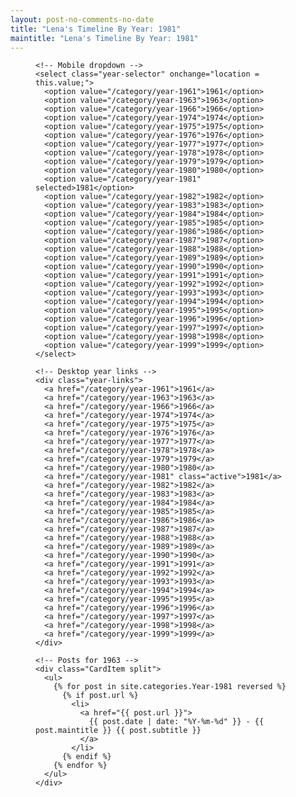 ```yaml
---
layout: post-no-comments-no-date
title: "Lena's Timeline By Year: 1981"
maintitle: "Lena's Timeline By Year: 1981"
---
```


<figure class="fig3">
  <div class="CardLayout">

    <!-- Mobile dropdown -->
    <select class="year-selector" onchange="location = this.value;">
      <option value="/category/year-1961">1961</option>
      <option value="/category/year-1963">1963</option>
      <option value="/category/year-1966">1966</option>
      <option value="/category/year-1974">1974</option>
      <option value="/category/year-1975">1975</option>
      <option value="/category/year-1976">1976</option>
      <option value="/category/year-1977">1977</option>
      <option value="/category/year-1978">1978</option>
      <option value="/category/year-1979">1979</option>
      <option value="/category/year-1980">1980</option>
      <option value="/category/year-1981" selected>1981</option>
      <option value="/category/year-1982">1982</option>
      <option value="/category/year-1983">1983</option>
      <option value="/category/year-1984">1984</option>
      <option value="/category/year-1985">1985</option>
      <option value="/category/year-1986">1986</option>
      <option value="/category/year-1987">1987</option>
      <option value="/category/year-1988">1988</option>
      <option value="/category/year-1989">1989</option>
      <option value="/category/year-1990">1990</option>
      <option value="/category/year-1991">1991</option>
      <option value="/category/year-1992">1992</option>
      <option value="/category/year-1993">1993</option>
      <option value="/category/year-1994">1994</option>
      <option value="/category/year-1995">1995</option>
      <option value="/category/year-1996">1996</option>
      <option value="/category/year-1997">1997</option>
      <option value="/category/year-1998">1998</option>
      <option value="/category/year-1999">1999</option>
    </select>

    <!-- Desktop year links -->
    <div class="year-links">
      <a href="/category/year-1961">1961</a>
      <a href="/category/year-1963">1963</a>
      <a href="/category/year-1966">1966</a>
      <a href="/category/year-1974">1974</a>
      <a href="/category/year-1975">1975</a>
      <a href="/category/year-1976">1976</a>
      <a href="/category/year-1977">1977</a>
      <a href="/category/year-1978">1978</a>
      <a href="/category/year-1979">1979</a>
      <a href="/category/year-1980">1980</a>
      <a href="/category/year-1981" class="active">1981</a>
      <a href="/category/year-1982">1982</a>
      <a href="/category/year-1983">1983</a>
      <a href="/category/year-1984">1984</a>
      <a href="/category/year-1985">1985</a>
      <a href="/category/year-1986">1986</a>
      <a href="/category/year-1987">1987</a>
      <a href="/category/year-1988">1988</a>
      <a href="/category/year-1989">1989</a>
      <a href="/category/year-1990">1990</a>
      <a href="/category/year-1991">1991</a>
      <a href="/category/year-1992">1992</a>
      <a href="/category/year-1993">1993</a>
      <a href="/category/year-1994">1994</a>
      <a href="/category/year-1995">1995</a>
      <a href="/category/year-1996">1996</a>
      <a href="/category/year-1997">1997</a>
      <a href="/category/year-1998">1998</a>
      <a href="/category/year-1999">1999</a>
    </div>

    <!-- Posts for 1963 -->
    <div class="CardItem split">
      <ul>
        {% for post in site.categories.Year-1981 reversed %}
          {% if post.url %}
            <li>
              <a href="{{ post.url }}">
                {{ post.date | date: "%Y-%m-%d" }} - {{ post.maintitle }} {{ post.subtitle }}
              </a>
            </li>
          {% endif %}
        {% endfor %}
      </ul>
    </div>
  </div>
</figure>
